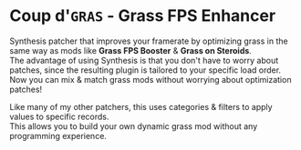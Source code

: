 # Coup d'`GRAS` - Grass FPS Enhancer

Synthesis patcher that improves your framerate by optimizing grass in the same way as mods like **Grass FPS Booster** &amp; **Grass on Steroids**.  
The advantage of using Synthesis is that you don't have to worry about patches, since the resulting plugin is tailored to your specific load order.  
Now you can mix & match grass mods without worrying about optimization patches!

Like many of my other patchers, this uses categories & filters to apply values to specific records.  
This allows you to build your own dynamic grass mod without any programming experience.  
